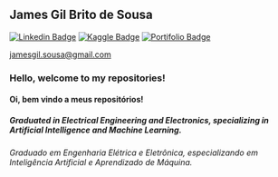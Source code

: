 ## James Gil Brito de Sousa

[![Linkedin Badge](https://img.shields.io/badge/-LinkedIn-blue?style=flat-square&logo=Linkedin&logoColor=white&link=https://www.linkedin.com/in/jgbs/)](https://www.linkedin.com/in/jgbs/)
[![Kaggle Badge](https://img.shields.io/badge/-kaggle-blue?style=flat-square&logo=kaggle&logoColor=white&link=https://www.kaggle.com/karinne)](https://www.kaggle.com/jamesgil)
[![Portifolio Badge](https://img.shields.io/badge/-Portfolio-green?style=flat-square&logo=Portfolio&logoColor=white&link=https://karinneristina.glitch.me/)](https://github.com/jamesgilbs/portifolio)

jamesgil.sousa@gmail.com

### Hello, welcome to my repositories!
#### Oi, bem vindo a meus repositórios!
##### Graduated in Electrical Engineering and Electronics, specializing in Artificial Intelligence and Machine Learning.
###### Graduado em Engenharia Elétrica e Eletrônica, especializando em Inteligência Artificial e Aprendizado de Máquina.

